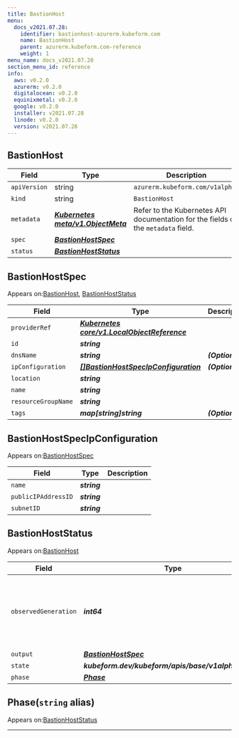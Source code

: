 ```yaml
---
title: BastionHost
menu:
  docs_v2021.07.28:
    identifier: bastionhost-azurerm.kubeform.com
    name: BastionHost
    parent: azurerm.kubeform.com-reference
    weight: 1
menu_name: docs_v2021.07.28
section_menu_id: reference
info:
  aws: v0.2.0
  azurerm: v0.2.0
  digitalocean: v0.2.0
  equinixmetal: v0.2.0
  google: v0.2.0
  installer: v2021.07.28
  linode: v0.2.0
  version: v2021.07.28
---
```


## BastionHost
| Field | Type | Description |
| ------ | ----- | ----------- |
| `apiVersion` | string | `azurerm.kubeform.com/v1alpha1` |
|    `kind` | string | `BastionHost` |
| `metadata` | ***[Kubernetes meta/v1.ObjectMeta](https://v1-18.docs.kubernetes.io/docs/reference/generated/kubernetes-api/v1.18/#objectmeta-v1-meta)***|Refer to the Kubernetes API documentation for the fields of the `metadata` field.|
| `spec` | ***[BastionHostSpec](#bastionhostspec)***||
| `status` | ***[BastionHostStatus](#bastionhoststatus)***||
## BastionHostSpec

Appears on:[BastionHost](#bastionhost), [BastionHostStatus](#bastionhoststatus)

| Field | Type | Description |
| ------ | ----- | ----------- |
| `providerRef` | ***[Kubernetes core/v1.LocalObjectReference](https://v1-18.docs.kubernetes.io/docs/reference/generated/kubernetes-api/v1.18/#localobjectreference-v1-core)***||
| `id` | ***string***||
| `dnsName` | ***string***| ***(Optional)*** |
| `ipConfiguration` | ***[[]BastionHostSpecIpConfiguration](#bastionhostspecipconfiguration)***| ***(Optional)*** |
| `location` | ***string***||
| `name` | ***string***||
| `resourceGroupName` | ***string***||
| `tags` | ***map[string]string***| ***(Optional)*** |
## BastionHostSpecIpConfiguration

Appears on:[BastionHostSpec](#bastionhostspec)

| Field | Type | Description |
| ------ | ----- | ----------- |
| `name` | ***string***||
| `publicIPAddressID` | ***string***||
| `subnetID` | ***string***||
## BastionHostStatus

Appears on:[BastionHost](#bastionhost)

| Field | Type | Description |
| ------ | ----- | ----------- |
| `observedGeneration` | ***int64***| ***(Optional)*** Resource generation, which is updated on mutation by the API Server.|
| `output` | ***[BastionHostSpec](#bastionhostspec)***| ***(Optional)*** |
| `state` | ***kubeform.dev/kubeform/apis/base/v1alpha1.State***| ***(Optional)*** |
| `phase` | ***[Phase](#phase)***| ***(Optional)*** |
## Phase(`string` alias)

Appears on:[BastionHostStatus](#bastionhoststatus)

---
